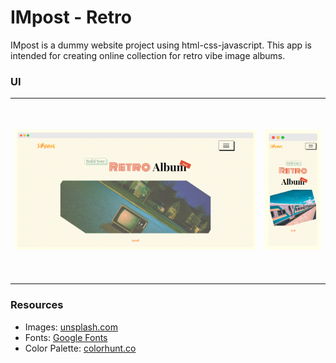 # IMpost - Retro

IMpost is a dummy website project using html-css-javascript. This app is intended for creating online collection for retro vibe image albums.  

  
### UI
<table>
    <tr>
        <td>
            <img src="./assets/img/desktop.png" style="height: 18rem; object-fit: contain;" />
        </td>
        <td>
            <img src="./assets/img/mobile.png" style="height: 18rem; object-fit: contain;" />
        </td>
    </tr>
</table>


### Resources
- Images: [unsplash.com](https://unsplash.com)
- Fonts: [Google Fonts](https://fonts.google.com)
- Color Palette: [colorhunt.co](https://colorhunt.co)
